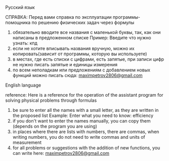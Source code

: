 Русский язык

СПРАВКА:
Перед вами справка по эксплуатации программы-помощника по решению физических задач через формулы
1) обязательно вводите все названия с маленькой буквы, так, как они написаны в предложенном списке
Пример: Введите что нужно узнать: кпд
2) если не хотите вписывать названия вручную, можно их копировать(зависит от программы, которую вы используете)
3) в местах, где есть списки с цифрами, есть запятые, при записи цифр не нужно писать запятые и единицы измерения
4) по всем неполадкам или предложениям с добавлением новых функций можно писать сюда: maximpetrov2806@gmail.com

English language

reference:
Here is a reference for the operation of the assistant program for solving physical problems through formulas
1) be sure to enter all the names with a small letter, as they are written in the proposed list
Example: Enter what you need to know: efficiency
2) if you don't want to enter the names manually, you can copy them (depends on the program you are using)
3) in places where there are lists with numbers, there are commas, when writing numbers, you do not need to write commas and units of measurement
4) for all problems or suggestions with the addition of new functions, you can write here: maximpetrov2806@gmail.com
